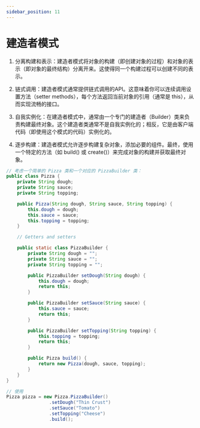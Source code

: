 ```yaml
---
sidebar_position: 11
---
```


# 建造者模式

1. 分离构建和表示：建造者模式将对象的构建（即创建对象的过程）和对象的表示（即对象的最终结构）分离开来。这使得同一个构建过程可以创建不同的表示。

2. 链式调用：建造者模式通常提供链式调用的API。这意味着你可以连续调用设置方法（setter methods），每个方法返回当前对象的引用（通常是 this），从而实现流畅的接口。

3. 自我实例化：在建造者模式中，通常由一个专门的建造者（Builder）类来负责构建最终对象。这个建造者类通常不是自我实例化的；相反，它是由客户端代码（即使用这个模式的代码）实例化的。

4. 逐步构建：建造者模式允许逐步构建复杂对象，添加必要的组件。最终，使用一个特定的方法（如 build() 或 create()）来完成对象的构建并获取最终对象。

```java title="示例"
// 考虑一个简单的 Pizza 类和一个对应的 PizzaBuilder 类：
public class Pizza {
    private String dough;
    private String sauce;
    private String topping;

    public Pizza(String dough, String sauce, String topping) {
        this.dough = dough;
        this.sauce = sauce;
        this.topping = topping;
    }

    // Getters and setters

    public static class PizzaBuilder {
        private String dough = "";
        private String sauce = "";
        private String topping = "";

        public PizzaBuilder setDough(String dough) {
            this.dough = dough;
            return this;
        }

        public PizzaBuilder setSauce(String sauce) {
            this.sauce = sauce;
            return this;
        }

        public PizzaBuilder setTopping(String topping) {
            this.topping = topping;
            return this;
        }

        public Pizza build() {
            return new Pizza(dough, sauce, topping);
        }
    }
}

// 使用
Pizza pizza = new Pizza.PizzaBuilder()
                .setDough("Thin Crust")
                .setSauce("Tomato")
                .setTopping("Cheese")
                .build();
```